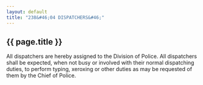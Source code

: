 ```yaml
---
layout: default 
title: "238&#46;04 DISPATCHERS&#46;"
---
```


{{ page.title }}
----------------

All dispatchers are hereby assigned to the Division of Police. All
dispatchers shall be expected, when not busy or involved with their
normal dispatching duties, to perform typing, xeroxing or other duties
as may be requested of them by the Chief of Police.
